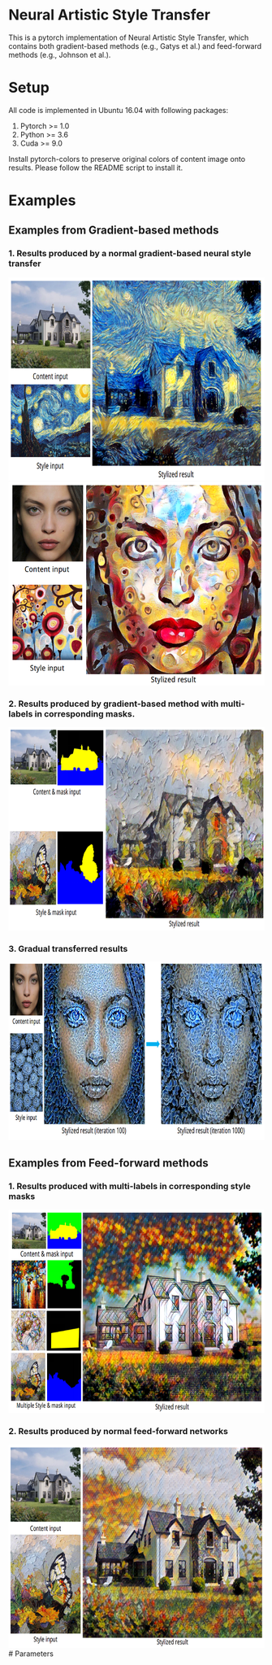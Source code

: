# Neural Artistic Style Transfer 

This is a pytorch implementation of Neural Artistic Style Transfer, which contains both gradient-based methods (e.g., Gatys et al.) and feed-forward methods (e.g., Johnson et al.).

# Setup
All code is implemented in Ubuntu 16.04 with following packages:
1. Pytorch >= 1.0
2. Python >= 3.6
3. Cuda >= 9.0

Install pytorch-colors to preserve original colors of content image onto results. Please follow the README script to install it.


# Examples

## Examples from Gradient-based methods
### 1. Results produced by a normal gradient-based neural style transfer 
<div align='center'>
  <img src='optimization/output/result_opt1.png' height='400px'>
  <img src='optimization/output/result_opt2.png' height='400px'>
</div>

### 2. Results produced by gradient-based method with multi-labels in corresponding masks.
<div align='center'>
  <img src='optimization/output/result_opt3.png' height='400px'>
</div>

### 3. Gradual transferred results
<div align='center'>
  <img src='optimization/output/result_opt4.png' height='350px'>  
</div>

## Examples from Feed-forward methods
### 1. Results produced with multi-labels in corresponding style masks
<div align='center'>
  <img src='feed-forward/output/result_feed-forward_multilabels.png' height='400px'>  
</div>

### 2. Results produced by normal feed-forward networks
<div align='center'>
  <img src='feed-forward/output/result_feed-forward2.png' height='400px'>  
</div>
# Parameters
